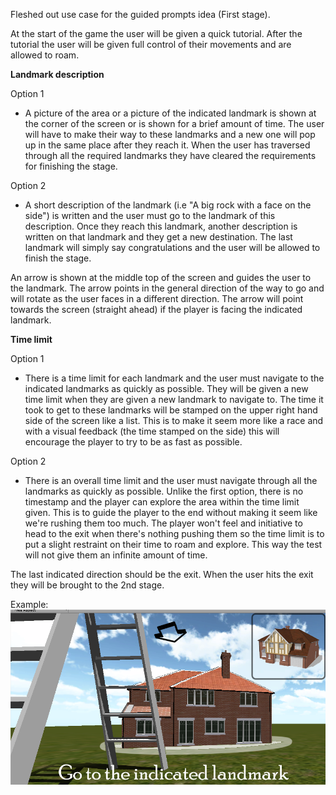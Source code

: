 Fleshed out use case for the guided prompts idea (First stage).

At the start of the game the user will be given a quick tutorial. After the tutorial the user will be given full control of their movements and are allowed to roam.

**Landmark description**

Option 1
* A picture of the area or a picture of the indicated landmark is shown at the corner of the screen or is shown for a brief amount of time. The user will have to make their way to these landmarks and a new one will pop up in the same place after they reach it. When the user has traversed through all the required landmarks they have cleared the requirements for finishing the stage.

Option 2
* A short description of the landmark (i.e "A big rock with a face on the side") is written and the user must go to the landmark of this description. Once they reach this landmark, another description is written on that landmark and they get a new destination. The last landmark will simply say congratulations and the user will be allowed to finish the stage.

An arrow is shown at the middle top of the screen and guides the user to the landmark. The arrow points in the general direction of the way to go and will rotate as the user faces in a different direction. The arrow will point towards the screen (straight ahead) if the player is facing the indicated landmark.

**Time limit**

Option 1
* There is a time limit for each landmark and the user must navigate to the indicated landmarks as quickly as possible. They will be given a new time limit when they are given a new landmark to navigate to. The time it took to get to these landmarks will be stamped on the upper right hand side of the screen like a list. This is to make it seem more like a race and with a visual feedback (the time stamped on the side) this will encourage the player to try to be as fast as possible.

Option 2
* There is an overall time limit and the user must navigate through all the landmarks as quickly as possible. Unlike the first option, there is no timestamp and the player can explore the area within the time limit given. This is to guide the player to the end without making it seem like we're rushing them too much. The player won't feel and initiative to head to the exit when there's nothing pushing them so the time limit is to put a slight restraint on their time to roam and explore. This way the test will not give them an infinite amount of time. 

The last indicated direction should be the exit. When the user hits the exit they will be brought to the 2nd stage.

Example:
![Guided Prompts Screenshot example](images/landmark.png)